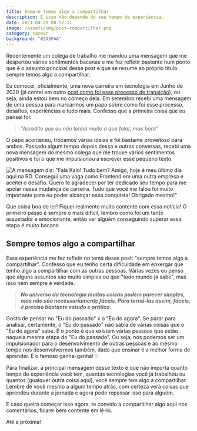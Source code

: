 ```yaml
---
title: Sempre temos algo a compartilhar
description: E isso não depende do seu tempo de experiência.
date: 2021-04-20 08:52:11
image: /assets/img/post-compartilhar.png
category: career
background: "#2A3FAA"
---
```

Recentemente um colega de trabalho me mandou uma mensagem que me despertou vários sentimentos bacanas e me fez refletir bastante num ponto que é o assunto principal desse post e que se resume ao próprio título: sempre temos algo a compartilhar.

Eu comecei, oficialmente, uma nova carreira em tecnologia em Junho de 2020 (já contei em outro [post como foi esse processo de transição](/transicao-de-carreira-minha-jornada-ate-se-tornar-um-desenvolvedor-de-software/)), ou seja, ainda estou bem no começo dela. Em setembro recebi uma mensagem de uma pessoa para marcarmos um papo sobre como foi esse processo, desafios, experiências e tudo mais. Confesso que a primeira coisa que eu pensei foi:

> *"Acredito que eu não tenha muito o que falar, mas bora"*

O papo aconteceu, trocamos várias ideias e foi bastante proveitoso para ambos. Passado algum tempo depois dessa e outras conversas, recebi uma nova mensagem do mesmo colega que me trouxe vários sentimentos positivos e foi o que me impulsionou a escrever esse pequeno texto:

![A mensagem diz: "Fala Kaio! Tudo bem? Amigo, hoje é meu último dia aqui na RD. Consegui uma vaga como Frontend em uma outra empresa e aceitei o desafio. Quero te agradecer por ter dedicado seu tempo para me apoiar nessa mudança de carreira. Tudo que você me falou foi muito importante para eu poder alcançar essa conquista! Obrigado mesmo!"](/assets/img/print.png "Screenshot da mensagem recebida")

Que coisa boa de ler! Fiquei realmente muito contente com essa notícia! O primeiro passo é sempre o mais difícil, lembro como foi um tanto assustador e emocionante, então ver alguém conseguindo superar essa etapa é muito bacana.

## Sempre temos algo a compartilhar

Essa experiência me fez refletir no tema desse post: "sempre temos algo a compartilhar". Confesso que eu tenho certa dificuldade em enxergar que tenho algo a compartilhar com as outras pessoas. Várias vezes eu penso que alguns assuntos são muito simples ou que "todo mundo já sabe", mas isso nem sempre é verdade.

> ***No universo da tecnologia muitas coisas podem parecer simples, mas não são necessariamente fáceis. Para torná-las assim, fáceis, é preciso bastante estudo e prática.***

Gosto de pensar no "Eu do passado" x o "Eu do agora". Se parar para analisar, certamente, o "Eu do passado" não sabia de várias coisas que o "Eu do agora" sabe. E o ponto é que existem várias pessoas que estão naquela mesma etapa do "Eu do passado". Ou seja, nós podemos ser um impulsionador para o desenvolvimento de outras pessoas e ao mesmo tempo nos desenvolvermos também, dado que ensinar é a melhor forma de aprender. É o famoso ganha-ganha! ✨

Para finalizar, a principal mensagem desse texto é que não importa quanto tempo de experiência você tem, quantas tecnologias você já trabalhou ou quantos \[qualquer outra coisa aqui], você sempre tem algo a compartilhar. Lembre de você mesmo a algum tempo atrás, com certeza verá coisas que aprendeu durante a jornada e agora pode repassar isso para alguém.

E caso queira começar isso agora, te convido a compartilhar algo aqui nos comentários, ficarei bem contente em lê-lo.

Até a próxima!